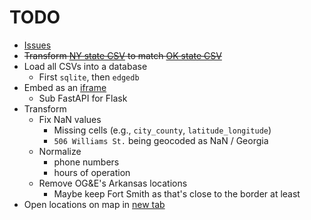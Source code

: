 # TODO

* [Issues](https://github.com/pythoninthegrass/cooling_centers/issues)
* ~~Transform [NY state CSV](csv/ny_cooling_centers_2024.csv) to match [OK state CSV](csv/ok_cooling_centers_2024.csv)~~
* Load all CSVs into a database
  * First `sqlite`, then `edgedb`
* Embed as an [iframe](https://python-visualization.github.io/folium/latest/advanced_guide/flask.html)
  * Sub FastAPI for Flask
* Transform
  * Fix NaN values
    * Missing cells (e.g., `city_county`, `latitude_longitude`)
    * `506 Williams St.` being geocoded as NaN / Georgia
  * Normalize
    * phone numbers
    * hours of operation
  * Remove OG&E's Arkansas locations
    * Maybe keep Fort Smith as that's close to the border at least
* Open locations on map in [new tab](https://www.freecodecamp.org/news/how-to-open-a-link-in-a-new-tab/)
